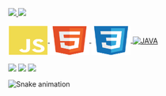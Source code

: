 <div>
  <a href="https://github.com/nrick16">
  <img height="180em" src="https://github-readme-stats.vercel.app/api?username=nrick16&show_icons=true&theme=dark&include_all_commits=true&count_private=true"/>
  <img height="180em" src="https://github-readme-stats.vercel.app/api/top-langs/?username=nrick16&layout=compact&langs_count=6&theme=dark"/>
</div>
<div style="display: inline_block"><br>
  <img align="center" alt="JS" height="60" width="80" src="https://raw.githubusercontent.com/devicons/devicon/master/icons/javascript/javascript-plain.svg">
  <img align="center" alt="HTML" height="60" width="80" src="https://raw.githubusercontent.com/devicons/devicon/master/icons/html5/html5-original.svg">
  <img align="center" alt="CSS" height="60" width="80" src="https://raw.githubusercontent.com/devicons/devicon/master/icons/css3/css3-original.svg">
  <img align="center" alt="JAVA" height="60" width="80" src="https://cdn.jsdelivr.net/gh/devicons/devicon/icons/java/java-original-wordmark.svg">
</div>
 
 <br>
<div> 
  <a href="https://www.instagram.com/n.rick16/" target="_blank"><img src="https://img.shields.io/badge/-Instagram-%23E4455F?style=for-the-badge&logo=instagram&logoColor=white" target="_blank"></a>
  <a href = "mailto:matheushmacedo16@gmail.com"><img src="https://img.shields.io/badge/-Gmail-%23333?style=for-the-badge&logo=gmail&logoColor=white" target="_blank"></a>
  <a href="https://www.linkedin.com/in/matheus-henrique-de-macedo-9b4bb01b0/" target="_blank"><img src="https://img.shields.io/badge/-LinkedIn-%230077B5?style=for-the-badge&logo=linkedin&logoColor=white" target="_blank"></a> 
 
  ![Snake animation](https://github.com/nrick16/nrick16/blob/output/github-contribution-grid-snake.svg)
</div>

